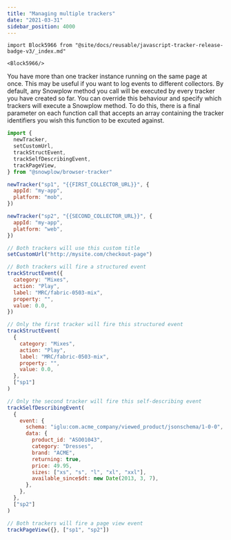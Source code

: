 ```yaml
---
title: "Managing multiple trackers"
date: "2021-03-31"
sidebar_position: 4000
---
```


```mdx-code-block
import Block5966 from "@site/docs/reusable/javascript-tracker-release-badge-v3/_index.md"

<Block5966/>
```

You have more than one tracker instance running on the same page at once. This may be useful if you want to log events to different collectors. By default, any Snowplow method you call will be executed by every tracker you have created so far. You can override this behaviour and specify which trackers will execute a Snowplow method. To do this, there is a final parameter on each function call that accepts an array containing the tracker identifiers you wish this function to be excuted against.

```javascript
import {
  newTracker,
  setCustomUrl,
  trackStructEvent,
  trackSelfDescribingEvent,
  trackPageView,
} from "@snowplow/browser-tracker"

newTracker("sp1", "{{FIRST_COLLECTOR_URL}}", {
  appId: "my-app",
  platform: "mob",
})

newTracker("sp2", "{{SECOND_COLLECTOR_URL}}", {
  appId: "my-app",
  platform: "web",
})

// Both trackers will use this custom title
setCustomUrl("http://mysite.com/checkout-page")

// Both trackers will fire a structured event
trackStructEvent({
  category: "Mixes",
  action: "Play",
  label: "MRC/fabric-0503-mix",
  property: "",
  value: 0.0,
})

// Only the first tracker will fire this structured event
trackStructEvent(
  {
    category: "Mixes",
    action: "Play",
    label: "MRC/fabric-0503-mix",
    property: "",
    value: 0.0,
  },
  ["sp1"]
)

// Only the second tracker will fire this self-describing event
trackSelfDescribingEvent(
  {
    event: {
      schema: "iglu:com.acme_company/viewed_product/jsonschema/1-0-0",
      data: {
        product_id: "ASO01043",
        category: "Dresses",
        brand: "ACME",
        returning: true,
        price: 49.95,
        sizes: ["xs", "s", "l", "xl", "xxl"],
        available_since$dt: new Date(2013, 3, 7),
      },
    },
  },
  ["sp2"]
)

// Both trackers will fire a page view event
trackPageView({}, ["sp1", "sp2"])
```
